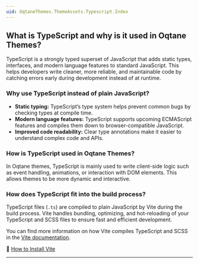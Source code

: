 ```yaml
--- 
uid: OqtaneThemes.ThemeAssets.Typescript.Index
---
```


## What is TypeScript and why is it used in Oqtane Themes?

TypeScript is a strongly typed superset of JavaScript that adds static types, interfaces, and modern language features to standard JavaScript. This helps developers write cleaner, more reliable, and maintainable code by catching errors early during development instead of at runtime.

### Why use TypeScript instead of plain JavaScript?

- **Static typing:** TypeScript’s type system helps prevent common bugs by checking types at compile time.
- **Modern language features:** TypeScript supports upcoming ECMAScript features and compiles them down to browser-compatible JavaScript.
- **Improved code readability:** Clear type annotations make it easier to understand complex code and APIs.

### How is TypeScript used in Oqtane Themes?

In Oqtane themes, TypeScript is mainly used to write client-side logic such as event handling, animations, or interaction with DOM elements. This allows themes to be more dynamic and interactive.

### How does TypeScript fit into the build process?

TypeScript files (`.ts`) are compiled to plain JavaScript by Vite during the build process. Vite handles bundling, optimizing, and hot-reloading of your TypeScript and SCSS files to ensure fast and efficient development.

You can find more information on how Vite compiles TypeScript and SCSS in the [Vite documentation](https://vitejs.dev).

  📘 [How to Install Vite](xref:OqtaneThemes.ThemeAssets.Vite.Index)
  
---

